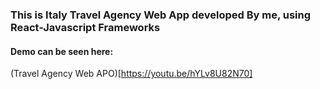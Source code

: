 ### This is Italy Travel Agency Web App developed By me, using React-Javascript Frameworks

#### Demo can be seen here:
(Travel Agency Web APO)[https://youtu.be/hYLv8U82N70]
